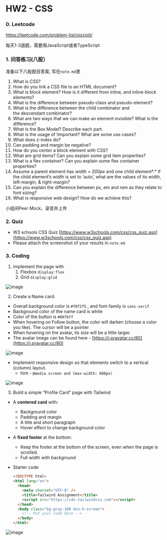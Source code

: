 # HW2 - CSS

### 0. Leetcode

https://leetcode.com/problem-list/oizxjoit/

每天1-3道题，需要用JavaScript或者TypeScript

### 1. 问答练习(八股）

准备以下⼋股题⽬答案, 写在`note.md`⾥

<aside>

1. What is CSS?
2. How do you link a CSS file to an HTML document?
3. What is block element? How is it different from inline, and inline-block elements?
4. What is the difference between pseudo-class and pseudo-element?
5. What is the difference between the child combinator and the descendant combinator?
6. What are two ways that we can make an element invisible? What is the difference?
7. What is the Box Model? Describe each part.
8. What is the usage of !important? What are some use cases?
9. What does z-index do?
10. Can padding and margin be negative?
11. How do you center a block element with CSS?
12. What are grid items? Can you explain some grid item properties?
13. What is a flex container? Can you explain some flex container properties?
14. Assume a parent element has *width = 200px* and one child element*.* If the child element’s width is set to ‘auto’, what are the values of its width, left-margin, & right-margin?
15. Can you explain the difference between px, em and rem as they relate to font sizing?
16. What is responsive web design? How do we achieve this?
</aside>

⼩组间Peer Mock，录⾳并上传

### 2. Quiz

- W3 schools CSS Quiz [https://www.w3schools.com/css/css_quiz.asp](https://www.w3schools.com/css/css_quiz.asp)
- Please attach the screenshot of your results in `note.md`

### 3. Coding

1. Implement the page with 
    1. Flexbox `display:flex`
    2. Grid `display:grid`

![image](https://github.com/user-attachments/assets/b6994427-c9ff-42f0-a429-69df3a7b42e4)


2. Create a Name card. 

- Overall background color is `#f0f2f5` , and font-family is `sans-serif`
- Background color of the name card is white
- Color of the button is `#007bff`
- When hovering on Follow button, the color will darken (choose a color you like). The cursor will be a pointer
- When hovering on the avatar, its size will be a little larger.
- The avatar image can be found here - [https://i.pravatar.cc/80](https://i.pravatar.cc/80)

![image](https://github.com/user-attachments/assets/e1efd7e4-3a95-4e20-ae00-c604715c4427)


- Implement responsive design so that elements switch to a vertical (column) layout.
    - hint - `@media screen and (max-width: 600px)`

![image](https://github.com/user-attachments/assets/f39db683-e85c-4e19-b8fa-db612d105da6)


3. Build a simple “Profile Card” page with Tailwind

- A **centered** **card** with:
    - Background color
    - Padding and margin
    - A title and short paragraph
    - Hover effect to change background color
- A **fixed footer** at the bottom:
    - Keep the footer at the bottom of the screen, even when the page is scrolled.
    - Full width with background
- Starter code
    
    ```html
    <!DOCTYPE html>
    <html lang="en">
      <head>
        <meta charset="UTF-8" />
        <title>Tailwind Assignment</title>
        <script src="https://cdn.tailwindcss.com"></script>
      </head>
      <body class="bg-gray-100 min-h-screen">
        <!-- Put your code here -->
      </body>
    </html>
    ```
    

![image](https://github.com/user-attachments/assets/1c29d598-c190-49ea-82dc-e97191f9cec8)
